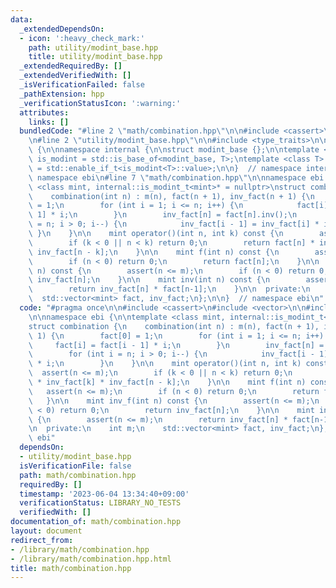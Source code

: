 ```yaml
---
data:
  _extendedDependsOn:
  - icon: ':heavy_check_mark:'
    path: utility/modint_base.hpp
    title: utility/modint_base.hpp
  _extendedRequiredBy: []
  _extendedVerifiedWith: []
  _isVerificationFailed: false
  _pathExtension: hpp
  _verificationStatusIcon: ':warning:'
  attributes:
    links: []
  bundledCode: "#line 2 \"math/combination.hpp\"\n\n#include <cassert>\n#include <vector>\n\
    \n#line 2 \"utility/modint_base.hpp\"\n\n#include <type_traits>\n\nnamespace ebi\
    \ {\n\nnamespace internal {\n\nstruct modint_base {};\n\ntemplate <class T> using\
    \ is_modint = std::is_base_of<modint_base, T>;\ntemplate <class T> using is_modint_t\
    \ = std::enable_if_t<is_modint<T>::value>;\n\n}  // namespace internal\n\n}  //\
    \ namespace ebi\n#line 7 \"math/combination.hpp\"\n\nnamespace ebi {\n\ntemplate\
    \ <class mint, internal::is_modint_t<mint>* = nullptr>\nstruct combination {\n\
    \    combination(int n) : m(n), fact(n + 1), inv_fact(n + 1) {\n        fact[0]\
    \ = 1;\n        for (int i = 1; i <= n; i++) {\n            fact[i] = fact[i -\
    \ 1] * i;\n        }\n        inv_fact[n] = fact[n].inv();\n        for (int i\
    \ = n; i > 0; i--) {\n            inv_fact[i - 1] = inv_fact[i] * i;\n       \
    \ }\n    }\n\n    mint operator()(int n, int k) const {\n        assert(n <= m);\n\
    \        if (k < 0 || n < k) return 0;\n        return fact[n] * inv_fact[k] *\
    \ inv_fact[n - k];\n    }\n\n    mint f(int n) const {\n        assert(n <= m);\n\
    \        if (n < 0) return 0;\n        return fact[n];\n    }\n\n    mint inv_f(int\
    \ n) const {\n        assert(n <= m);\n        if (n < 0) return 0;\n        return\
    \ inv_fact[n];\n    }\n\n    mint inv(int n) const {\n        assert(n <= m);\n\
    \        return inv_fact[n] * fact[n-1];\n    }\n\n  private:\n    int m;\n  \
    \  std::vector<mint> fact, inv_fact;\n};\n\n}  // namespace ebi\n"
  code: "#pragma once\n\n#include <cassert>\n#include <vector>\n\n#include \"../utility/modint_base.hpp\"\
    \n\nnamespace ebi {\n\ntemplate <class mint, internal::is_modint_t<mint>* = nullptr>\n\
    struct combination {\n    combination(int n) : m(n), fact(n + 1), inv_fact(n +\
    \ 1) {\n        fact[0] = 1;\n        for (int i = 1; i <= n; i++) {\n       \
    \     fact[i] = fact[i - 1] * i;\n        }\n        inv_fact[n] = fact[n].inv();\n\
    \        for (int i = n; i > 0; i--) {\n            inv_fact[i - 1] = inv_fact[i]\
    \ * i;\n        }\n    }\n\n    mint operator()(int n, int k) const {\n      \
    \  assert(n <= m);\n        if (k < 0 || n < k) return 0;\n        return fact[n]\
    \ * inv_fact[k] * inv_fact[n - k];\n    }\n\n    mint f(int n) const {\n     \
    \   assert(n <= m);\n        if (n < 0) return 0;\n        return fact[n];\n \
    \   }\n\n    mint inv_f(int n) const {\n        assert(n <= m);\n        if (n\
    \ < 0) return 0;\n        return inv_fact[n];\n    }\n\n    mint inv(int n) const\
    \ {\n        assert(n <= m);\n        return inv_fact[n] * fact[n-1];\n    }\n\
    \n  private:\n    int m;\n    std::vector<mint> fact, inv_fact;\n};\n\n}  // namespace\
    \ ebi"
  dependsOn:
  - utility/modint_base.hpp
  isVerificationFile: false
  path: math/combination.hpp
  requiredBy: []
  timestamp: '2023-06-04 13:34:40+09:00'
  verificationStatus: LIBRARY_NO_TESTS
  verifiedWith: []
documentation_of: math/combination.hpp
layout: document
redirect_from:
- /library/math/combination.hpp
- /library/math/combination.hpp.html
title: math/combination.hpp
---
```

